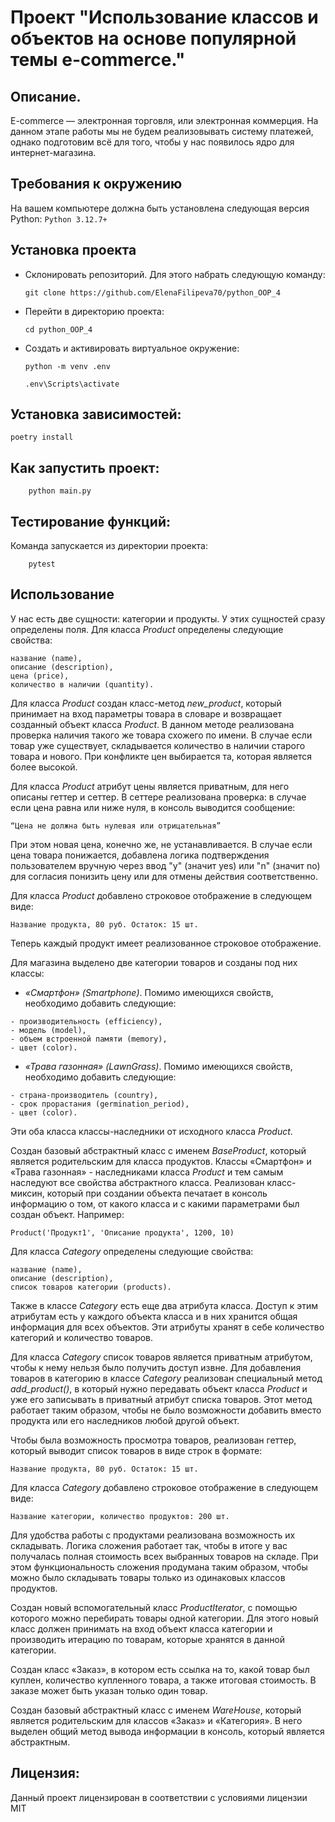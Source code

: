 # Проект "Использование классов и объектов на основе популярной темы e-commerce."
## Описание. 
   E-commerce — электронная торговля, или электронная коммерция. 
   На данном этапе работы мы не будем реализовывать систему платежей, однако подготовим
   всё для того, чтобы у нас появилось ядро для интернет-магазина.
   
## Требования к окружению
  На вашем компьютере должна быть установлена следующая версия Python:
    ```
     Python 3.12.7+
    ```
## Установка проекта 
  - Склонировать репозиторий. Для этого набрать следующую команду:
    ```
    git clone https://github.com/ElenaFilipeva70/python_OOP_4
    ```
  - Перейти в директорию проекта:
    ```
    cd python_OOP_4
    ```
  - Создать и активировать виртуальное окружение:
    ```
    python -m venv .env

    .env\Scripts\activate 
    ```
## Установка зависимостей:
    
    poetry install

## Как запустить проект:
```
    python main.py   
```

## Тестирование функций:

Команда запускается из директории проекта:
```
    pytest 
```

## Использование

У нас есть две сущности: категории и продукты. У этих сущностей сразу определены поля.
Для класса *Product* определены следующие свойства:
```
название (name),
описание (description),
цена (price),
количество в наличии (quantity).
```
Для класса *Product* создан класс-метод *new_product*, который принимает на вход параметры товара в словаре и
возвращает созданный объект класса *Product*. В данном методе реализована проверка наличия такого же товара схожего 
по имени. В случае если товар уже существует, складывается количество в наличии старого товара и нового. При конфликте
цен выбирается та, которая является более высокой. 

Для класса *Product* атрибут цены является приватным, для него описаны геттер и сеттер. В сеттере реализована
проверка: в случае если цена равна или ниже нуля, в консоль выводится сообщение:
```
“Цена не должна быть нулевая или отрицательная”
```
При этом новая цена, конечно же, не устанавливается.
В случае если цена товара понижается, добавлена логика подтверждения пользователем вручную через ввод "y" (значит yes)
или "n" (значит no) для согласия понизить цену или для отмены действия соответственно.

Для класса *Product* добавлено строковое отображение в следующем виде:
```
Название продукта, 80 руб. Остаток: 15 шт.
```
Теперь каждый продукт имеет реализованное строковое отображение.

Для магазина выделено две категории товаров и созданы под них классы:
  - *«Смартфон» (Smartphone)*. Помимо имеющихся свойств, необходимо добавить следующие:
```
- производительность (efficiency),
- модель (model),
- объем встроенной памяти (memory),
- цвет (color).
```
  - *«Трава газонная» (LawnGrass)*. Помимо имеющихся свойств, необходимо добавить следующие:
```
- страна-производитель (country),
- срок прорастания (germination_period),
- цвет (color).
```
Эти оба класса классы-наследники от исходного класса *Product*.

Создан базовый абстрактный класс с именем *BaseProduct*, который является родительским для класса продуктов.
Классы «Смартфон» и «Трава газонная» - наследниками класса *Product* и тем самым наследуют все свойства абстрактного
класса.
Реализован класс-миксин, который при создании объекта печатает в консоль информацию о том, от какого класса и с какими
параметрами был создан объект. Например:
```
Product('Продукт1', 'Описание продукта', 1200, 10)
```

Для класса *Category*  определены следующие свойства:
```
название (name),
описание (description),
список товаров категории (products).
```
Также в классе *Category* есть еще два атрибута класса. Доступ к этим атрибутам есть у каждого объекта класса и в них 
хранится общая информация для всех объектов. Эти атрибуты хранят в себе количество категорий и количество товаров.

Для класса *Category* список товаров является приватным атрибутом, чтобы к нему нельзя было получить доступ извне. 
Для добавления товаров в категорию в классе *Category* реализован специальный метод *add_product()*, в который нужно
передавать объект класса *Product* и уже его записывать в приватный атрибут списка товаров. Этот метод работает таким
образом, чтобы не было возможности добавить вместо продукта или его наследников любой другой объект. 

Чтобы была возможность просмотра товаров, реализован геттер, который выводит список товаров в виде строк в формате:
```
Название продукта, 80 руб. Остаток: 15 шт.
```
Для класса *Category* добавлено строковое отображение в следующем виде:
```
Название категории, количество продуктов: 200 шт.
```
Для удобства работы с продуктами реализована возможность их складывать. Логика сложения работает так, чтобы в итоге 
у вас получалась полная стоимость всех выбранных товаров на складе. При этом функциональность сложения продумана таким
образом, чтобы можно было складывать товары только из одинаковых классов продуктов.


Создан новый вспомогательный класс *ProductIterator*, с помощью которого можно перебирать товары одной категории.
Для этого новый класс должен принимать на вход объект класса категории и производить итерацию по товарам, которые
хранятся в данной категории.

Создан класс «Заказ», в котором есть ссылка на то, какой товар был куплен, количество купленного товара, а также
итоговая стоимость. В заказе может быть указан только один товар.

Создан базовый абстрактный класс с именем *WareHouse*, который является родительским для классов «Заказ» и «Категория».
В него выделен общий метод вывода информации в консоль, который является абстрактным.


## Лицензия:

Данный проект лицензирован в соответствии с условиями лицензии MIT
